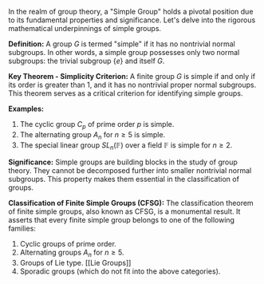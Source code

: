 
In the realm of group theory, a "Simple Group" holds a pivotal position due to its fundamental properties and significance. Let's delve into the rigorous mathematical underpinnings of simple groups.

**Definition:**
A group $G$ is termed "simple" if it has no nontrivial normal subgroups. In other words, a simple group possesses only two normal subgroups: the trivial subgroup $\{e\}$ and itself $G$.

**Key Theorem - Simplicity Criterion:**
A finite group $G$ is simple if and only if its order is greater than 1, and it has no nontrivial proper normal subgroups. This theorem serves as a critical criterion for identifying simple groups.

**Examples:**
1. The cyclic group $C_p$ of prime order $p$ is simple.
2. The alternating group $A_n$ for $n\geq 5$ is simple.
3. The special linear group $SL_n(\mathbb{F})$ over a field $\mathbb{F}$ is simple for $n\geq 2$.

**Significance:**
Simple groups are building blocks in the study of group theory. They cannot be decomposed further into smaller nontrivial normal subgroups. This property makes them essential in the classification of groups.

**Classification of Finite Simple Groups (CFSG):**
The classification theorem of finite simple groups, also known as CFSG, is a monumental result. It asserts that every finite simple group belongs to one of the following families:
1. Cyclic groups of prime order.
2. Alternating groups $A_n$ for $n\geq 5$.
3. Groups of Lie type. [[Lie Groups]]
4. Sporadic groups (which do not fit into the above categories).

